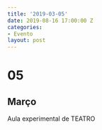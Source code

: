 ```yaml
---
title: '2019-03-05'
date: 2019-08-16 17:00:00 Z
categories:
- Evento
layout: post
---
```


# 05
## Março
Aula experimental de TEATRO
